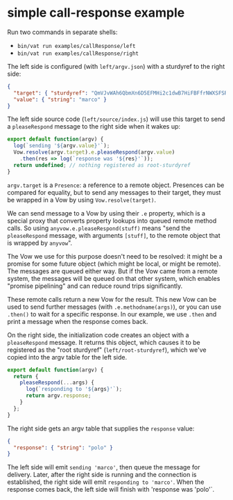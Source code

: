 # simple call-response example

Run two commands in separate shells:

* `bin/vat run examples/callResponse/left`
* `bin/vat run examples/callResponse/right`

The left side is configured (with `left/argv.json`) with a sturdyref to the
right side:

```json
{
  "target": { "sturdyref": "QmVJvWAh6QbmXn6D5EFMHi2c1dwB7HiFBFfrNWXSFSRP7b/0" },
  "value": { "string": "marco" }
}
```

The left side source code (`left/source/index.js`) will use this target to
send a `pleaseRespond` message to the right side when it wakes up:

```javascript
export default function(argv) {
  log(`sending '${argv.value}'`);
  Vow.resolve(argv.target).e.pleaseRespond(argv.value)
    .then(res => log(`response was '${res}'`));
  return undefined; // nothing registered as root-sturdyref
}
```

`argv.target` is a `Presence`: a reference to a remote object. Presences can
be compared for equality, but to send any messages to their target, they must
be wrapped in a Vow by using `Vow.resolve(target)`.

We can send message to a Vow by using their `.e` property, which is a special
proxy that converts property lookups into queued remote method calls. So
using `anyvow.e.pleaseRespond(stuff)` means "send the `pleaseRespond`
message, with arguments `[stuff]`, to the remote object that is wrapped by
`anyvow`".

The Vow we use for this purpose doesn't need to be resolved: it might be a
promise for some future object (which might be local, or might be remote).
The messages are queued either way. But if the Vow came from a remote system,
the messages will be queued on that other system, which enables "promise
pipelining" and can reduce round trips significantly.

These remote calls return a new Vow for the result. This new Vow can be used
to send further messages (with `.e.methodname(args)`), or you can use
`.then()` to wait for a specific response. In our example, we use `.then` and
print a message when the response comes back.

On the right side, the initialization code creates an object with a
`pleaseRespond` message. It returns this object, which causes it to be
registered as the "root sturdyref" (`left/root-sturdyref`), which we've
copied into the argv table for the left side.

```javascript
export default function(argv) {
  return {
    pleaseRespond(...args) {
      log(`responding to '${args}'`);
      return argv.response;
    }
  };
}
```

The right side gets an argv table that supplies the `response` value:

```json
{
  "response": { "string": "polo" }
}
```

The left side will emit `sending 'marco'`, then queue the message for
delivery. Later, after the right side is running and the connection is
established, the right side will emit `responding to 'marco'`. When the
response comes back, the left side will finish with 'response was 'polo'`.
